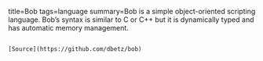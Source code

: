 title=Bob
tags=language
summary=Bob is a simple object-oriented scripting language. Bob’s syntax is similar to C or C++ but it is dynamically typed and has automatic memory management.
~~~~~~

[Source](https://github.com/dbetz/bob)

